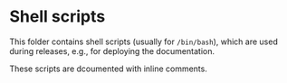 # Shell scripts

This folder contains shell scripts (usually for `/bin/bash`), which are used during releases,
e.g., for deploying the documentation.

These scripts are dcoumented with inline comments.